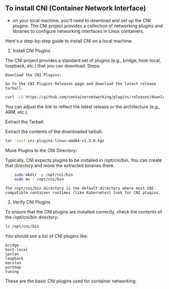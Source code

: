 ## To install CNI (Container Network Interface)

- on your local machine, you'll need to download and set up the CNI plugins. The CNI project provides a collection of networking plugins and libraries to configure networking interfaces in Linux containers.

Here's a step-by-step guide to install CNI on a local machine:
1. Install CNI Plugins

The CNI project provides a standard set of plugins (e.g., bridge, host-local, loopback, etc.) that you can download.
Steps:

    Download the CNI Plugins:

    Go to the CNI Plugins Releases page and download the latest release tarball.
```bash
curl -LO https://github.com/containernetworking/plugins/releases/download/v1.3.0/cni-plugins-linux-amd64-v1.3.0.tgz
```
You can adjust the link to reflect the latest release or the architecture (e.g., ARM, etc.).

Extract the Tarball:

Extract the contents of the downloaded tarball.

```bash
tar -zxvf cni-plugins-linux-amd64-v1.3.0.tgz
```
Move Plugins to the CNI Directory:

Typically, CNI expects plugins to be installed in /opt/cni/bin. You can create that directory and move the extracted binaries there.

```bash
    sudo mkdir -p /opt/cni/bin
    sudo mv * /opt/cni/bin
```
    The /opt/cni/bin directory is the default directory where most CNI-compatible container runtimes (like Kubernetes) look for CNI plugins.

2. Verify CNI Plugins

To ensure that the CNI plugins are installed correctly, check the contents of the /opt/cni/bin directory:

```bash
ls /opt/cni/bin
```
You should see a list of CNI plugins like:

```
bridge
host-local
ipvlan
loopback
macvlan
portmap
tuning
```
These are the basic CNI plugins used for container networking.
